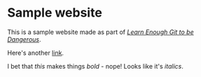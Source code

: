 # Sample website

This is a sample website made as part of [*Learn Enough Git to be Dangerous*](http://learnenough.com/git_tutorial).

Here's another [link](http://learnenough.com/git-tutorial).

I bet that *this* makes things *bold* - nope! Looks like it's *italics*.